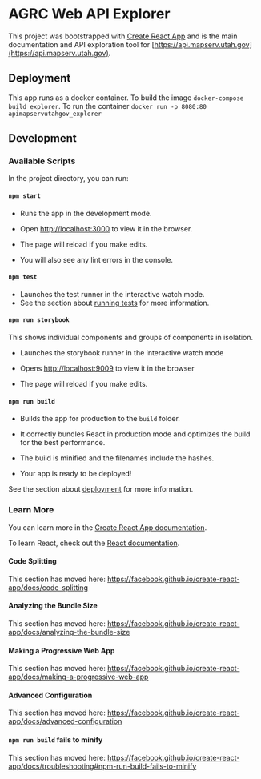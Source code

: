 # AGRC Web API Explorer

This project was bootstrapped with [Create React App](https://github.com/facebook/create-react-app) and is the main documentation and API exploration tool for [https://api.mapserv.utah.gov](https://api.mapserv.utah.gov).

## Deployment

This app runs as a docker container. To build the image `docker-compose build explorer`. To run the container `docker run -p 8080:80 apimapservutahgov_explorer`

## Development

### Available Scripts

In the project directory, you can run:

#### `npm start`

- Runs the app in the development mode.
- Open [http://localhost:3000](http://localhost:3000) to view it in the browser.

- The page will reload if you make edits.
- You will also see any lint errors in the console.

#### `npm test`

- Launches the test runner in the interactive watch mode.
- See the section about [running tests](https://facebook.github.io/create-react-app/docs/running-tests) for more information.

#### `npm run storybook`

This shows individual components and groups of components in isolation.

- Launches the storybook runner in the interactive watch mode
- Opens [http://localhost:9009](http://localhost:9009) to view it in the browser

- The page will reload if you make edits.

#### `npm run build`

- Builds the app for production to the `build` folder.
- It correctly bundles React in production mode and optimizes the build for the best performance.

- The build is minified and the filenames include the hashes.
- Your app is ready to be deployed!

See the section about [deployment](https://facebook.github.io/create-react-app/docs/deployment) for more information.

### Learn More

You can learn more in the [Create React App documentation](https://facebook.github.io/create-react-app/docs/getting-started).

To learn React, check out the [React documentation](https://reactjs.org/).

#### Code Splitting

This section has moved here: https://facebook.github.io/create-react-app/docs/code-splitting

#### Analyzing the Bundle Size

This section has moved here: https://facebook.github.io/create-react-app/docs/analyzing-the-bundle-size

#### Making a Progressive Web App

This section has moved here: https://facebook.github.io/create-react-app/docs/making-a-progressive-web-app

#### Advanced Configuration

This section has moved here: https://facebook.github.io/create-react-app/docs/advanced-configuration

#### `npm run build` fails to minify

This section has moved here: https://facebook.github.io/create-react-app/docs/troubleshooting#npm-run-build-fails-to-minify
